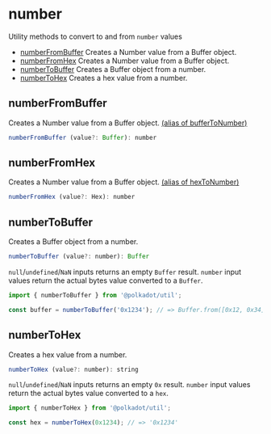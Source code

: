 # number

Utility methods to convert to and from `number` values 

- [numberFromBuffer](#numberfrombuffer) Creates a Number value from a Buffer object.
- [numberFromHex](#numberfromhex) Creates a Number value from a Buffer object.
- [numberToBuffer](#numbertobuffer) Creates a Buffer object from a number.
- [numberToHex](#numbertohex) Creates a hex value from a number.

## numberFromBuffer

Creates a Number value from a Buffer object. [(alias of bufferToNumber)](buffer.md#buffertonumber)

```js
numberFromBuffer (value?: Buffer): number
```





## numberFromHex

Creates a Number value from a Buffer object. [(alias of hexToNumber)](hex.md#hextonumber)

```js
numberFromHex (value?: Hex): number
```





## numberToBuffer

Creates a Buffer object from a number. 

```js
numberToBuffer (value?: number): Buffer
```


`null`/`undefined`/`NaN` inputs returns an empty `Buffer` result. `number` input values return the actual bytes value converted to a `Buffer`.

```js
import { numberToBuffer } from '@polkadot/util';

const buffer = numberToBuffer('0x1234'); // => Buffer.from([0x12, 0x34])
```

## numberToHex

Creates a hex value from a number. 

```js
numberToHex (value?: number): string
```


`null`/`undefined`/`NaN` inputs returns an empty `0x` result. `number` input values return the actual bytes value converted to a `hex`.

```js
import { numberToHex } from '@polkadot/util';

const hex = numberToHex(0x1234); // => '0x1234'
```